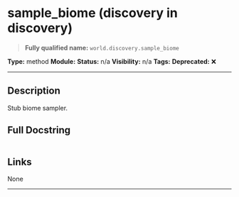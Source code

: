 # sample_biome (discovery in discovery)
> **Fully qualified name:** `world.discovery.sample_biome`

**Type:** method
**Module:** 
**Status:** n/a
**Visibility:** n/a
**Tags:** 
**Deprecated:** ❌

---

## Description
Stub biome sampler.

## Full Docstring
```

```

## Links
None

---
